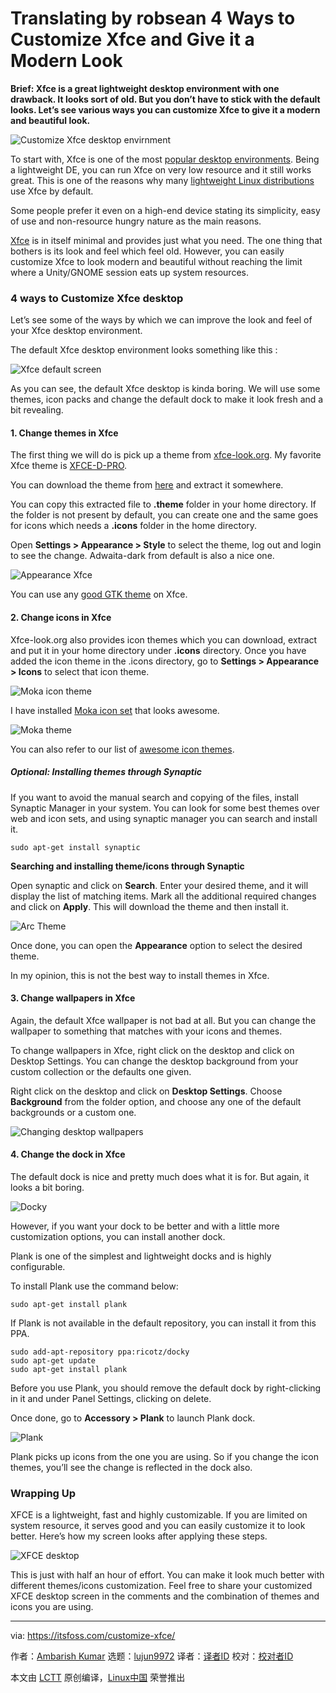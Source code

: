 Translating by robsean
4 Ways to Customize Xfce and Give it a Modern Look
======
**Brief: Xfce is a great lightweight desktop environment with one drawback. It looks sort of old. But you don’t have to stick with the default looks. Let’s see various ways you can customize Xfce to give it a modern and beautiful look.**

![Customize Xfce desktop envirnment][1]

To start with, Xfce is one of the most [popular desktop environments][2]. Being a lightweight DE, you can run Xfce on very low resource and it still works great. This is one of the reasons why many [lightweight Linux distributions][3] use Xfce by default.

Some people prefer it even on a high-end device stating its simplicity, easy of use and non-resource hungry nature as the main reasons.

[Xfce][4] is in itself minimal and provides just what you need. The one thing that bothers is its look and feel which feel old. However, you can easily customize Xfce to look modern and beautiful without reaching the limit where a Unity/GNOME session eats up system resources.

### 4 ways to Customize Xfce desktop

Let’s see some of the ways by which we can improve the look and feel of your Xfce desktop environment.

The default Xfce desktop environment looks something like this :

![Xfce default screen][5]

As you can see, the default Xfce desktop is kinda boring. We will use some themes, icon packs and change the default dock to make it look fresh and a bit revealing.

#### 1. Change themes in Xfce

The first thing we will do is pick up a theme from [xfce-look.org][6]. My favorite Xfce theme is [XFCE-D-PRO][7].

You can download the theme from [here][8] and extract it somewhere.

You can copy this extracted file to **.theme** folder in your home directory. If the folder is not present by default, you can create one and the same goes for icons which needs a **.icons** folder in the home directory.

Open **Settings > Appearance > Style** to select the theme, log out and login to see the change. Adwaita-dark from default is also a nice one.

![Appearance Xfce][9]

You can use any [good GTK theme][10] on Xfce.

#### 2. Change icons in Xfce

Xfce-look.org also provides icon themes which you can download, extract and put it in your home directory under **.icons** directory. Once you have added the icon theme in the .icons directory, go to **Settings > Appearance > Icons** to select that icon theme.

![Moka icon theme][11]

I have installed [Moka icon set][12] that looks awesome.

![Moka theme][13]

You can also refer to our list of [awesome icon themes][14].

##### **Optional: Installing themes through Synaptic**

If you want to avoid the manual search and copying of the files, install Synaptic Manager in your system. You can look for some best themes over web and icon sets, and using synaptic manager you can search and install it.
```
sudo apt-get install synaptic

```

**Searching and installing theme/icons through Synaptic**

Open synaptic and click on **Search**. Enter your desired theme, and it will display the list of matching items. Mark all the additional required changes and click on **Apply**. This will download the theme and then install it.

![Arc Theme][15]

Once done, you can open the **Appearance** option to select the desired theme.

In my opinion, this is not the best way to install themes in Xfce.

#### 3. Change wallpapers in Xfce

Again, the default Xfce wallpaper is not bad at all. But you can change the wallpaper to something that matches with your icons and themes.

To change wallpapers in Xfce, right click on the desktop and click on Desktop Settings. You can change the desktop background from your custom collection or the defaults one given.

Right click on the desktop and click on **Desktop Settings**. Choose **Background** from the folder option, and choose any one of the default backgrounds or a custom one.

![Changing desktop wallpapers][16]

#### 4. Change the dock in Xfce

The default dock is nice and pretty much does what it is for. But again, it looks a bit boring.

![Docky][17]

However, if you want your dock to be better and with a little more customization options, you can install another dock.

Plank is one of the simplest and lightweight docks and is highly configurable.

To install Plank use the command below:

`sudo apt-get install plank`

If Plank is not available in the default repository, you can install it from this PPA.
```
sudo add-apt-repository ppa:ricotz/docky
sudo apt-get update
sudo apt-get install plank

```

Before you use Plank, you should remove the default dock by right-clicking in it and under Panel Settings, clicking on delete.

Once done, go to **Accessory > Plank** to launch Plank dock.

![Plank][18]

Plank picks up icons from the one you are using. So if you change the icon themes, you’ll see the change is reflected in the dock also.

### Wrapping Up

XFCE is a lightweight, fast and highly customizable. If you are limited on system resource, it serves good and you can easily customize it to look better. Here’s how my screen looks after applying these steps.

![XFCE desktop][19]

This is just with half an hour of effort. You can make it look much better with different themes/icons customization. Feel free to share your customized XFCE desktop screen in the comments and the combination of themes and icons you are using.

--------------------------------------------------------------------------------

via: https://itsfoss.com/customize-xfce/

作者：[Ambarish Kumar][a]
选题：[lujun9972](https://github.com/lujun9972)
译者：[译者ID](https://github.com/译者ID)
校对：[校对者ID](https://github.com/校对者ID)

本文由 [LCTT](https://github.com/LCTT/TranslateProject) 原创编译，[Linux中国](https://linux.cn/) 荣誉推出

[a]:https://itsfoss.com/author/ambarish/
[1]:https://4bds6hergc-flywheel.netdna-ssl.com/wp-content/uploads/2018/07/xfce-customization.jpeg
[2]:https://itsfoss.com/best-linux-desktop-environments/
[3]:https://itsfoss.com/lightweight-linux-beginners/
[4]:https://xfce.org/
[5]:https://4bds6hergc-flywheel.netdna-ssl.com/wp-content/uploads/2018/06/1-1-800x410.jpg
[6]:http://xfce-look.org
[7]:https://www.xfce-look.org/p/1207818/XFCE-D-PRO
[8]:https://www.xfce-look.org/p/1207818/startdownload?file_id=1523730502&file_name=XFCE-D-PRO-1.6.tar.xz&file_type=application/x-xz&file_size=105328&url=https%3A%2F%2Fdl.opendesktop.org%2Fapi%2Ffiles%2Fdownloadfile%2Fid%2F1523730502%2Fs%2F6019b2b57a1452471eac6403ae1522da%2Ft%2F1529360682%2Fu%2F%2FXFCE-D-PRO-1.6.tar.xz
[9]:https://4bds6hergc-flywheel.netdna-ssl.com/wp-content/uploads/2018/07/4.jpg
[10]:https://itsfoss.com/best-gtk-themes/
[11]:https://4bds6hergc-flywheel.netdna-ssl.com/wp-content/uploads/2018/07/6.jpg
[12]:https://snwh.org/moka
[13]:https://4bds6hergc-flywheel.netdna-ssl.com/wp-content/uploads/2018/07/11-800x547.jpg
[14]:https://itsfoss.com/best-icon-themes-ubuntu-16-04/
[15]:https://4bds6hergc-flywheel.netdna-ssl.com/wp-content/uploads/2018/07/5-800x531.jpg
[16]:https://4bds6hergc-flywheel.netdna-ssl.com/wp-content/uploads/2018/07/7-800x546.jpg
[17]:https://4bds6hergc-flywheel.netdna-ssl.com/wp-content/uploads/2018/07/8.jpg
[18]:https://4bds6hergc-flywheel.netdna-ssl.com/wp-content/uploads/2018/07/9.jpg
[19]:https://4bds6hergc-flywheel.netdna-ssl.com/wp-content/uploads/2018/07/10-800x447.jpg
